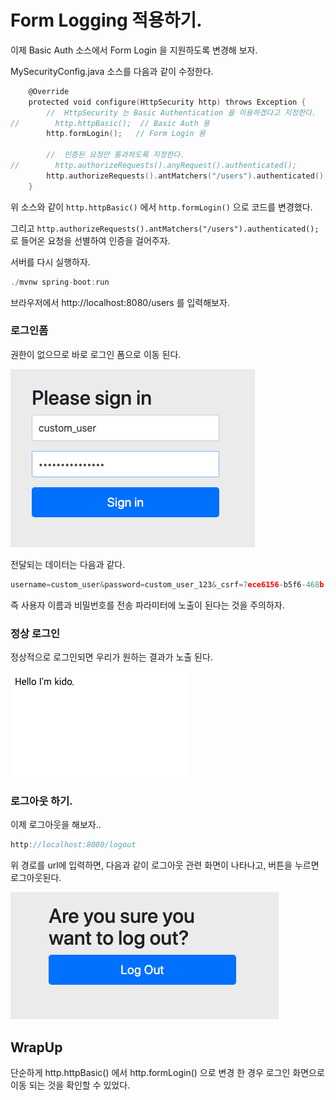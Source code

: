 # Form Logging 적용하기. 

이제 Basic Auth 소스에서 Form Login 을 지원하도록 변경해 보자. 

MySecurityConfig.java 소스를 다음과 같이 수정한다. 

```go
    @Override
    protected void configure(HttpSecurity http) throws Exception {
        //  HttpSecurity 는 Basic Authentication 을 이용하겠다고 지정한다.
//        http.httpBasic();  // Basic Auth 용    
        http.formLogin();   // Form Login 용 

        //  인증된 요청만 통과하도록 지정한다.
//        http.authorizeRequests().anyRequest().authenticated();
        http.authorizeRequests().antMatchers("/users").authenticated();
    }
```

위 소스와 같이 `http.httpBasic()` 에서 `http.formLogin()` 으로 코드를 변경했다. 

그리고 `http.authorizeRequests().antMatchers("/users").authenticated();` 로 들어온 요청을 선별하여 인증을 걸어주자. 

서버를 다시 실행하자.

```go
./mvnw spring-boot:run
```

브라우저에서 http://localhost:8080/users 를 입력해보자. 

### 로그인폼

권한이 없으므로 바로 로그인 폼으로 이동 된다. 

![LoginForm01](imgs/formLogin01.png)

전달되는 데이터는 다음과 같다. 

```go
username=custom_user&password=custom_user_123&_csrf=7ece6156-b5f6-468b-9875-2f87784b4639
```

즉 사용자 이름과 비밀번호를 전송 파라미터에 노출이 된다는 것을 주의하자. 

### 정상 로그인 

정상적으로 로그인되면 우리가 원하는 결과가 노출 된다. 

![LoginForm02](imgs/formLogin02.png)

### 로그아웃 하기. 

이제 로그아웃을 해보자.. 

```go
http://localhost:8080/logout
```

위 경로를 url에 입력하면, 다음과 같이 로그아웃 관련 화면이 나타나고, 버튼을 누르면 로그아웃된다. 

![LoginForm03](imgs/formLogin03.png)

## WrapUp

단순하게 http.httpBasic() 에서 http.formLogin() 으로 변경 한 경우 로그인 화면으로 이동 되는 것을 확인할 수 있었다. 

